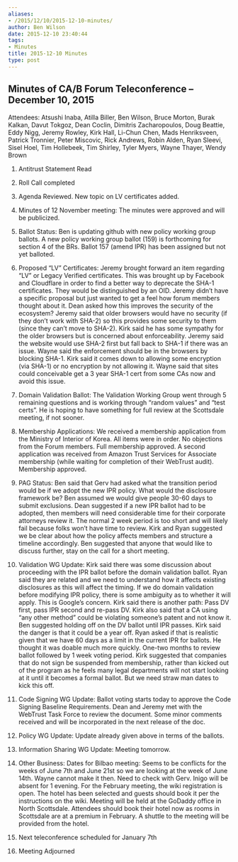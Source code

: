 ```yaml
---
aliases:
- /2015/12/10/2015-12-10-minutes/
author: Ben Wilson
date: 2015-12-10 23:40:44
tags:
- Minutes
title: 2015-12-10 Minutes
type: post
---
```


## Minutes of CA/B Forum Teleconference – December 10, 2015

Attendees: Atsushi Inaba, Atilla Biller, Ben Wilson, Bruce Morton, Burak Kalkan, Davut Tokgoz, Dean Coclin, Dimitris Zacharopoulos, Doug Beattie, Eddy Nigg, Jeremy Rowley, Kirk Hall, Li-Chun Chen, Mads Henriksveen, Patrick Tronnier, Peter Miscovic, Rick Andrews, Robin Alden, Ryan Sleevi, Sisel Hoel, Tim Hollebeek, Tim Shirley, Tyler Myers, Wayne Thayer, Wendy Brown

1. Antitrust Statement Read

1. Roll Call completed

1. Agenda Reviewed. New topic on LV certificates added.

1. Minutes of 12 November meeting: The minutes were approved and will be publicized.

1. Ballot Status: Ben is updating github with new policy working group ballots. A new policy working group ballot (159) is forthcoming for section 4 of the BRs. Ballot 157 (amend IPR) has been assigned but not yet balloted.

1. Proposed “LV” Certificates: Jeremy brought forward an item regarding “LV” or Legacy Verified certificates. This was brought up by Facebook and Cloudflare in order to find a better way to deprecate the SHA-1 certificates. They would be distinguished by an OID. Jeremy didn’t have a specific proposal but just wanted to get a feel how forum members thought about it. Dean asked how this improves the security of the ecosystem? Jeremy said that older browsers would have no security (if they don’t work with SHA-2) so this provides some security to them (since they can’t move to SHA-2). Kirk said he has some sympathy for the older browsers but is concerned about enforceability. Jeremy said the website would use SHA-2 first but fall back to SHA-1 if there was an issue. Wayne said the enforcement should be in the browsers by blocking SHA-1. Kirk said it comes down to allowing some encryption (via SHA-1) or no encryption by not allowing it. Wayne said that sites could conceivable get a 3 year SHA-1 cert from some CAs now and avoid this issue.

1. Domain Validation Ballot: The Validation Working Group went through 5 remaining questions and is working through “random values” and “test certs”. He is hoping to have something for full review at the Scottsdale meeting, if not sooner.

1. Membership Applications: We received a membership application from the Ministry of Interior of Korea. All items were in order. No objections from the Forum members. Full membership approved. A second application was received from Amazon Trust Services for Associate membership (while waiting for completion of their WebTrust audit). Membership approved.

1. PAG Status: Ben said that Gerv had asked what the transition period would be if we adopt the new IPR policy. What would the disclosure framework be? Ben assumed we would give people 30-60 days to submit exclusions. Dean suggested if a new IPR ballot had to be adopted, then members will need considerable time for their corporate attorneys review it. The normal 2 week period is too short and will likely fail because folks won’t have time to review. Kirk and Ryan suggested we be clear about how the policy affects members and structure a timeline accordingly. Ben suggested that anyone that would like to discuss further, stay on the call for a short meeting.

1. Validation WG Update: Kirk said there was some discussion about proceeding with the IPR ballot before the domain validation ballot. Ryan said they are related and we need to understand how it affects existing disclosures as this will affect the timing. If we do domain validation before modifying IPR policy, there is some ambiguity as to whether it will apply. This is Google’s concern. Kirk said there is another path: Pass DV first, pass IPR second and re-pass DV. Kirk also said that a CA using “any other method” could be violating someone’s patent and not know it. Ben suggested holding off on the DV ballot until IPR passes. Kirk said the danger is that it could be a year off. Ryan asked if that is realistic given that we have 60 days as a limit in the current IPR for ballots. He thought it was doable much more quickly. One-two months to review ballot followed by 1 week voting period. Kirk suggested that companies that do not sign be suspended from membership, rather than kicked out of the program as he feels many legal departments will not start looking at it until it becomes a formal ballot. But we need straw man dates to kick this off.

1. Code Signing WG Update: Ballot voting starts today to approve the Code Signing Baseline Requirements. Dean and Jeremy met with the WebTrust Task Force to review the document. Some minor comments received and will be incorporated in the next release of the doc.

1. Policy WG Update: Update already given above in terms of the ballots.

1. Information Sharing WG Update: Meeting tomorrow.

1. Other Business: Dates for Bilbao meeting: Seems to be conflicts for the weeks of June 7th and June 21st so we are looking at the week of June 14th. Wayne cannot make it then. Need to check with Gerv. Inigo will be absent for 1 evening. For the February meeting, the wiki registration is open. The hotel has been selected and guests should book it per the instructions on the wiki. Meeting will be held at the GoDaddy office in North Scottsdale. Attendees should book their hotel now as rooms in Scottsdale are at a premium in February. A shuttle to the meeting will be provided from the hotel.

1. Next teleconference scheduled for January 7th

1. Meeting Adjourned